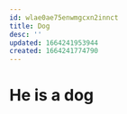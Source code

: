 ```yaml
---
id: wlae0ae75enwmgcxn2innct
title: Dog
desc: ''
updated: 1664241953944
created: 1664241774790
---
```

# He is a dog

